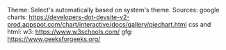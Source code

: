 Theme: Select's automatically based on system's theme. 
Sources: 
google charts: https://developers-dot-devsite-v2-prod.appspot.com/chart/interactive/docs/gallery/piechart.html
css and html: 
w3: https://www.w3schools.com/
gfg: https://www.geeksforgeeks.org/
